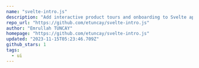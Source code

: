 ```yaml
---
name: "svelte-intro.js"
description: "Add interactive product tours and onboarding to Svelte apps."
repo_url: "https://github.com/etuncay/svelte-intro.js"
author: "Emrullah TUNCAY"
homepage: "https://github.com/etuncay/svelte-intro.js"
updated: "2023-11-15T05:23:46.709Z"
github_stars: 1
tags: 
  - ui
---
```

